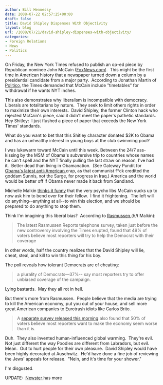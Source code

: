 ```yaml
---
author: Bill Hennessy
date: 2008-07-22 02:57:25+00:00
draft: false
title: David Shipley Dispenses With Objectivity
layout: blog
url: /2008/07/21/david-shipley-dispenses-with-objectivity/
categories:
- Foreign Relations
- News
- Politics
---
```


On Friday, the New York Times refused to publish an op-ed piece by Republican nominee John McCain ([FoxNews.com](https://elections.foxnews.com/2008/07/21/mccain-campaign-says-new-york-times-blocked-op-ed-response-to-obama/)).  This might be the first time in American history that a newspaper turned down a column by a presidential candidate from a major party.  According to Jonathan Martin of [Politico](https://www.politico.com/blogs/jonathanmartin/0708/NYT_wanted_timetables_in_McCain_oped.html?showall), the Times demanded that McCain include "timetables" for withdrawal if he wants NYT inches. 

This also demonstrates why liberalism is incompatible with democracy.  Liberals are totalitarians by nature.  They seek to limit others rights in order to maximize their own interests.  David Shipley, the former Clinton hack who rejected McCain's piece, said it didn't meet the paper's pathetic standards. Hey Shitley:  I just flushed a piece of paper that exceeds the New York Times' standards.

What do you want to bet that this Shitley character donated $2K to Obama and has an unhealthy interest in young boys at the club swimming pool?

I was lukewarm toward McCain until this week. Between the 24/7 ass-kissing by the MSM of Obama's subversive trip to countries whose names he can't spell and the NYT finally pulling the last straw on reason, I've had it.  Better dead than living in Obamanation.  (See Gateway Pundit for[ Obama's latest anti-American ](https://gatewaypundit.blogspot.com/2008/07/pathetic-obama-says-he-would-still.html)crap, as that communist f*ck credited the goddam Sunnis, not the Surge, for progress in Iraq.) America and the world would be better off if Obama never made it back from Sandland.

Michelle Malkin [thinks it funny](https://michellemalkin.com/2008/07/21/maverick-discovers-that-msm-libs-are-not-his-friends/) that the very psycho libs McCain sucks up to now ask him to bend over for their fellow.  I find it frightening.  The left will do anything--anything at all--to win this election, and we should be prepared to do anything to stop them.

Think I'm imagining this liberal bias?  According to [Rasmussen ](https://www.rasmussenreports.com/public_content/politics/election_20082/2008_presidential_election/belief_growing_that_reporters_are_trying_to_help_obama_win)(h/t Malkin):


> The latest Rasmussen Reports telephone survey, taken just before the new controversy involving the Times erupted, found that 49% of voters believe most reporters will try to help the Democrat with their coverage


In other words, half the country realizes that the David Shipley will lie, cheat, steal, and kill to win this thing for his boy.

The poll reveals how tolerant Democrats are of cheating:


> a plurality of Democrats—37%-- say most reporters try to offer unbiased coverage of the campaign.


Lying bastards.  May they all rot in hell.

But there's more from Rasmussen.  People believe that the media are trying to kill the American economy, put you out of your house, and sell more great American companies to Eurotrash idiots like Carlos Brito. 


> A [separate survey released this morning](https://hennessysview.com/public_content/business/general_business/50_say_media_makes_economy_look_worse_than_it_really_is) also found that 50% of voters believe most reporters want to make the economy seem worse than it is.


Duh.  They also invented human-influenced global warming.  They're evil.  Not just different the way Poodles are different from Labradors, but evil.  Mean.  Out to hurt people for their own pleasure.  David Shipley would have been highly decorated at Auschwitz.  He'd have done a fine job of reviewing the Jews' appeals for release.  "Nein, and it's time for your shower."

I'm disgusted.

UPDATE:  [Newster ](https://www.mediabistro.com/tvnewser/politics/cablers_cover_rejected_mccain_oped_89774.asp)has more
